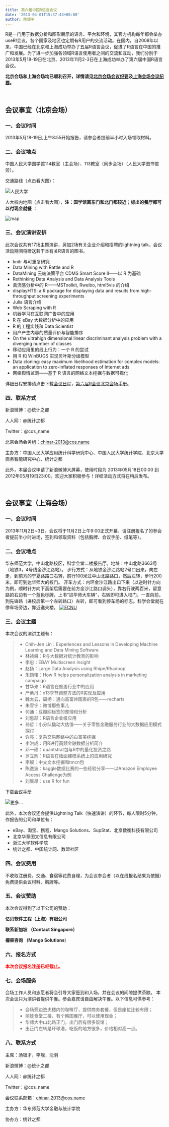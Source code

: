 ```yaml
---
title: 第六届中国R语言会议
date: '2013-04-01T15:37:43+00:00'
author: 陈堰平
---
```


R是一门用于数据分析和图形展示的语言、平台和环境，其官方机构每年都会举办useR!会议，各个国家及地区也定期有R用户的交流活动。在国内，自2008年以来，中国已经在北京和上海成功举办了五届R语言会议，促进了R语言在中国的推广和发展。为了进一步加强各领域R语言使用者之间的交流和互动，我们分别于2013年5月18-19日在北京、2013年11月2-3日在上海成功举办了第六届中国R语言会议。

**北京会场和上海会场均已顺利召开，详情请见<a href="/2013/05/6th-china-r-beijing-summary/" target="_blank">北京会场会议纪要</a>及<a href="/2013/11/6th-china-r-shanghai-summary/" target="_blank">上海会场会议纪要</a>。**

&nbsp;

## **会议事宜（北京会场）**

### 一、会议时间

2013年5月18-19日,上午8:55开始报告，请参会者提前半小时入场领取材料。

### 二、会议地点

中国人民大学国学馆114教室（主会场）、113教室（同步会场）（人民大学图书馆旁）。

交通路线（点击看大图）：
  
![人民大学](https://cos.name/wp-content/uploads/2013/04/人民大学.png)

人大校内地图（点击看大图），**注：国学馆离东门和北门都较近；标出的餐厅都可以付现金就餐** ：
  
![map](https://cos.name/wp-content/uploads/2013/04/map.png)

### 三、会议演讲安排

此次会议共有17场主题演讲，另加2场有关企业介绍和招聘的lightning talk，会议活动期间将赠送若干本有关R语言的图书。

  * knitr 与可重复研究
  * Data Mining with Rattle and R
  * DataMining 云端決策平台 CDMS Smart Score II——以 R 为基础
  * Rethinking Data Analysis and Data Analysis Tools
  * 禽流感分析中的 R——MSToolkit, Rweibo, html5vis 的介绍
  * displayHTS: a R package for displaying data and results from high-throughput screening experiments
  * Julia 语言介绍
  * Web Scraping with R
  * 机器学习在互联网广告中的应用
  * R 在 eBay 大数据分析中的应用
  * R 的工程实践和 Data Scientist
  * 用户产生内容的质量评价与智能排序
  * On the ultrahigh dimensional linear discriminant analysis problem with a diverging number of classes
  * 移动应用里的线上行为：一个 R 的尝试
  * 用 R 和 WinBUGS 实现贝叶斯分级模型
  * Data cloning: easy maximum likelihood estimation for complex models: an application to zero-inflated responses of Internet ads
  * 网络舆情监测——基于 R 语言的网络文本挖掘与数据可视化

详细日程安排请点击下载[会议日程](https://cos.name/wp-content/uploads/2013/04/会议日程.pdf)，[第六届R会议北京会场手册](https://cos.name/wp-content/uploads/2013/04/第六届R会议北京会场手册.pdf)。

### 四、联系方式

新浪微博：@统计之都
  
人人网：@统计之都
  
Twitter：@cos_name
  
北京会场会务组：chinar-2013@cos.name
  
主办方：中国人民大学应用统计科学研究中心、中国人民大学统计学院、北京大学商务智能研究中心、统计之都

此外，本届会议申请了新浪微博大屏幕，使用时段为 2013年05月18日00:00 到 2012年05月19日23:00。欢迎大家积极参与！详细活动方式将在稍后发布。

&nbsp;

## **会议事宜（上海会场）**

### 一、会议时间

2013年11月2日~3日。会议将于11月2日上午9:00正式开幕，请注册报名了的参会者提前半小时进场，签到和领取资料（包括胸牌、会议手册、纸笔等）。

### 二、会议地点

华东师范大学，中山北路校区，科学会堂二楼报告厅。地址：中山北路3663号（地铁3，4号线金沙江路站）。 步行方式：从地铁金沙江路站2号口出来，向左走，到前方的宁夏路路口右转，前行100米过中山北路路口，然后左转，步行200米，即可到达华师大的校门。 开车方式：内环金沙江路出口下来（以逆时针方向为例，顺时针方向下高架后需要在前方金沙江路口调头），靠右行驶两百米，留意路的右边有一个蓝色标牌，上书“进华师大车辆”，右转即可进入校门，一直向前，到先锋路（进校后第一个左转路口）左转，即可看到停车场的标志。科学会堂就在停车场旁边，靠近逸夫楼。 [![ECNU](https://cos.name/wp-content/uploads/2011/09/ECNU_MAP.png)](http://ditu.google.cn/maps?hl=zh-CN&tab=wl&q=%E5%8D%8E%E4%B8%9C%E5%B8%88%E8%8C%83%E5%A4%A7%E5%AD%A6%E9%80%B8%E5%A4%AB%E6%A5%BC)

### 三、会议主题

本次会议的演讲主题有：

>   * Chih-Jen Lin：Experiences and Lessons in Developing Machine Learning and Data Mining Software
>   * 林祯舜：R与大数据对统计教育的影响
>   * 李忠：EBAY Multiscreen Insight
>   * 赵扬：Large Data Analysis using Rhipe/Rhadoop
>   * 朱筠珺：How R helps personalization analysis in marketing campaign
>   * 甘华来：R语言在旅游行业中的应用
>   * 严紫丹：x13季节调整方法的R实现及应用
>   * 魏太云，周扬：通向高富帅图表的R包——recharts
>   * 朱雪宁：微博那些事儿
>   * 何通：豆瓣网标签的整理和分析
>   * 刘思喆：R语言企业级应用
>   * 孙哲：小分队撬动大估值——关于零售金融服务行业的大数据应用模式探讨
>   * 许亮：复杂交易网络中的白富美挖掘
>   * 李洪成：用R进行高频金融数据分析简介
>   * 邓一硕：quantstrat包与R中的量化投资之路
>   * 罗立辉：R语言在陆面建模系统上的应用研究
>   * 李舰：中文文本挖掘和tmcn包
>   * 陈逸波：kaggle数据比赛的一些经验分享——以Amazon Employee Access Challenge为例
>   * 刘辰昂：use R for fun

下载[会议手册](https://cos.name/wp-content/uploads/2013/10/ChinaR2013SH_Manual_V2.pdf)

![更多...](https://cos.name/wp-includes/js/tinymce/plugins/wordpress/img/trans.gif)

此外，本次会议还会提供Lightning Talk（快速演讲）的环节，每人限时5分钟，作报告的公司和单位有：

  * eBay、淘宝、携程、Mango Solutions、SupStat、北京数衡科技有限公司
  * 北京华章图文信息有限公司
  * 浙江大学软件学院
  * 统计之都、中国统计网、数盟社区

### 四、会议费用

不收取注册费，交通、食宿等花费自理，为会议参会者（以在线报名结果为依据）免费提供会议材料、胸牌等。

### 五、会议赞助

本次会议得到了以下公司的赞助：

**亿贝软件工程（上海）有限公司**
  
**联系新加坡 （Contact Singapore）**
  
**檬果咨询 （Mango Solutions**）

### 六、报名方式

<span style="color: #ff0000;"><strong>本次会议报名注册已经截止。</strong></span>

### 七、会场服务

会场工作人员和志愿者将会引导大家签到和入场，并在会议的间隙提供茶歇。 本次会议只为演讲者提供午餐。参会嘉宾请自由解决午餐。以下信息可供参考：

>   * 会场旁边逸夫楼内的咖啡厅，提供商务套餐，但是座位比较有限；
>   * 丽娃食堂二楼，有个韩国餐厅，可以使用现金；
>   * 华师大中山北路正门，出门后有很多饭馆；
>   * 出正门左转是环球港，吃饭的地方很多，价格相对高一点。

### 八、联系方式

主席：汤银才，李舰，沈羽
  
新浪微博：@统计之都
  
人人网：@统计之都
  
Twitter：@cos_name
  
会议联系邮箱：chinar-2013@cos.name
  
主办方：华东师范大学金融与统计学院
  
协办方：统计之都
